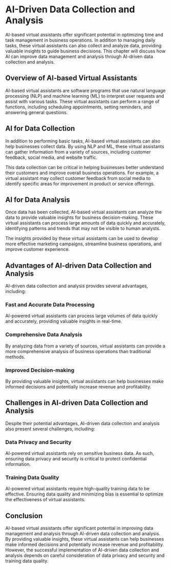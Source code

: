 AI-Driven Data Collection and Analysis
=================================================================================================

AI-based virtual assistants offer significant potential in optimizing time and task management in business operations. In addition to managing daily tasks, these virtual assistants can also collect and analyze data, providing valuable insights to guide business decisions. This chapter will discuss how AI can improve data management and analysis through AI-driven data collection and analysis.

Overview of AI-based Virtual Assistants
---------------------------------------

AI-based virtual assistants are software programs that use natural language processing (NLP) and machine learning (ML) to interpret user requests and assist with various tasks. These virtual assistants can perform a range of functions, including scheduling appointments, setting reminders, and answering general questions.

AI for Data Collection
----------------------

In addition to performing basic tasks, AI-based virtual assistants can also help businesses collect data. By using NLP and ML, these virtual assistants can gather information from a variety of sources, including customer feedback, social media, and website traffic.

This data collection can be critical in helping businesses better understand their customers and improve overall business operations. For example, a virtual assistant may collect customer feedback from social media to identify specific areas for improvement in product or service offerings.

AI for Data Analysis
--------------------

Once data has been collected, AI-based virtual assistants can analyze the data to provide valuable insights for business decision-making. These virtual assistants can process large amounts of data quickly and accurately, identifying patterns and trends that may not be visible to human analysts.

The insights provided by these virtual assistants can be used to develop more effective marketing campaigns, streamline business operations, and improve customer experience.

Advantages of AI-driven Data Collection and Analysis
----------------------------------------------------

AI-driven data collection and analysis provides several advantages, including:

### Fast and Accurate Data Processing

AI-powered virtual assistants can process large volumes of data quickly and accurately, providing valuable insights in real-time.

### Comprehensive Data Analysis

By analyzing data from a variety of sources, virtual assistants can provide a more comprehensive analysis of business operations than traditional methods.

### Improved Decision-making

By providing valuable insights, virtual assistants can help businesses make informed decisions and potentially increase revenue and profitability.

Challenges in AI-driven Data Collection and Analysis
----------------------------------------------------

Despite their potential advantages, AI-driven data collection and analysis also present several challenges, including:

### Data Privacy and Security

AI-powered virtual assistants rely on sensitive business data. As such, ensuring data privacy and security is critical to protect confidential information.

### Training Data Quality

AI-powered virtual assistants require high-quality training data to be effective. Ensuring data quality and minimizing bias is essential to optimize the effectiveness of virtual assistants.

Conclusion
----------

AI-based virtual assistants offer significant potential in improving data management and analysis through AI-driven data collection and analysis. By providing valuable insights, these virtual assistants can help businesses make informed decisions and potentially increase revenue and profitability. However, the successful implementation of AI-driven data collection and analysis depends on careful consideration of data privacy and security and training data quality.
